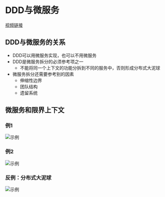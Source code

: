 # DDD与微服务

[视频链接](https://www.bilibili.com/video/BV1wA4m1G7a8)

## DDD与微服务的关系

- DDD可以用微服务实现，也可以不用微服务
- DDD是微服务拆分的必须参考项之一
  - 不能将同一个上下文的功能分拆到不同的服务中，否则形成分布式大泥球
- 微服务拆分还需要参考别的因素
  - 伸缩性边界
  - 团队结构
  - 遗留系统

## 微服务和限界上下文

### 例1

![示例](/ddd/microservices1.png)

### 例2

![示例](/ddd/microservices2.png)

### 反例：分布式大泥球

![示例](/ddd/microservices3.png)
